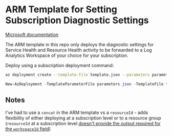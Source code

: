 # ARM Template for Setting Subscription Diagnostic Settings

[Microsoft documentation](https://docs.microsoft.com/en-us/azure/azure-monitor/platform/diagnostic-settings-subscription)

The ARM template in this repo only deploys the diagnostic settings for Service Health and Resource Health activity to be forwarded to a Log Analytics Workspace of your choice for your subscription.

Deploy using a subscription deployment command:

```bash
az deployment create --template-file template.json --parameters parameters.json -l uksouth
```

```powershell
New-AzDeployment -TemplateParameterFile parameters.json -TemplateFile template.json -Location uksouth
```

## Notes
I've had to use a `concat` in the ARM template vs a `resourceId` - adds flexibility of either deploying at a subscription level or to a resource group (`resourceId` at a subscription level [doesn't provide the output required for the `workspaceId` field](https://docs.microsoft.com/en-us/azure/azure-resource-manager/resource-group-template-functions-resource#return-value-5))